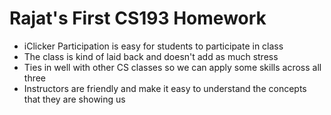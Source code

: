 # Rajat's First CS193 Homework
- iClicker Participation is easy for students to participate in class
- The class is kind of laid back and doesn't add as much stress
- Ties in well with other CS classes so we can apply some skills across all three
- Instructors are friendly and make it easy to understand the concepts that they are showing us
